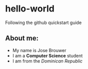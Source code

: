# hello-world
Following the github quickstart guide

## About me: 
- My name is Jose Brouwer
- I am a **Computer Science** student
- I am from the *Dominican Republic*
